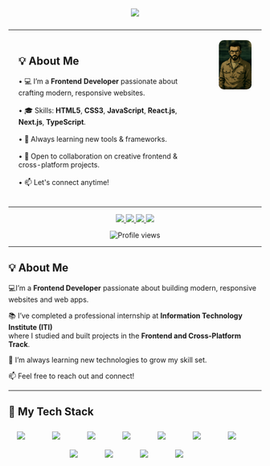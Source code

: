 

<h1 align="center">
  <a href="https://git.io/typing-svg">
    <img src="https://readme-typing-svg.herokuapp.com/?lines=Hello,+There!+👋;This+is+Ahmed+Amer....;Frontend+Developer&center=true&size=30">
  </a>
</h1>

<table>
  <tr>
    <!-- Left -->
    <td style="vertical-align: top; padding: 20px; min-width: 300px;">
      <h2>💡 About Me</h2>
      <p>
        • 💻 I’m a <strong>Frontend Developer</strong> passionate about crafting modern, responsive websites.<br><br>
        • 🎓 Skills: <strong>HTML5</strong>, <strong>CSS3</strong>, <strong>JavaScript</strong>, <strong>React.js</strong>, <strong>Next.js</strong>, <strong>TypeScript</strong>.<br><br>
        • 🚀 Always learning new tools & frameworks.<br><br>
        • 🤝 Open to collaboration on creative frontend & cross-platform projects.<br><br>
        • 📫 Let's connect anytime!<br>
      </p>
    </td>
    <!-- Right -->
    <td style="vertical-align: top; padding: 20px; text-align: center;">
      <img src="https://github.com/Ahmed-3amer/Ahmed-3amer/raw/main/assets/images/My-profile-image.png" alt="Ahmed Amer" width="300" style="border-radius: 10px;" />
    </td>
  </tr>
</table>




<div align="center">

<p>
  <a href="https://www.linkedin.com/in/YOUR-LINKEDIN-USERNAME/" target="_blank">
    <img src="https://img.shields.io/badge/LinkedIn-blue?style=for-the-badge&logo=linkedin&logoColor=white" />
  </a>
  <a href="mailto:YOUR.EMAIL@gmail.com" target="_blank">
    <img src="https://img.shields.io/badge/Gmail-D14836?style=for-the-badge&logo=gmail&logoColor=white" />
  </a>
  <a href="https://wa.me/YOURWHATSAPPNUMBER" target="_blank">
    <img src="https://img.shields.io/badge/WhatsApp-25D366?style=for-the-badge&logo=whatsapp&logoColor=white" />
  </a>
  <a href="https://YOURPORTFOLIO.com" target="_blank">
    <img src="https://img.shields.io/badge/Portfolio-000000?style=for-the-badge&logo=Google%20Chrome&logoColor=white" />
  </a>
</p>

![Profile views](https://komarev.com/ghpvc/?username=Ahmed-3amer&style=flat&color=orange&label=PROFILE+VIEWS)

</div>

---

## 💡 About Me

💻I’m a **Frontend Developer** passionate about building modern, responsive websites and web apps.

   📚 I’ve completed a professional internship at **Information Technology Institute (ITI)**  
    where I studied and built projects in the **Frontend and Cross-Platform Track**.

   🚀 I’m always learning new technologies to grow my skill set.
 
   📫 Feel free to reach out and connect!
 

---

## 🚀 My Tech Stack

<div align="center" style="max-width: 800px; margin: auto; display: flex; flex-direction: column; align-items: center; gap: 20px;">

<div style="display: flex; flex-wrap: wrap; justify-content: center;">
  <img src="https://skillicons.dev/icons?i=html" width="50" style="margin: 10px;" />
  <img src="https://skillicons.dev/icons?i=css" width="50" style="margin: 10px;" />
  <img src="https://skillicons.dev/icons?i=bootstrap" width="50" style="margin: 10px;" />
  <img src="https://skillicons.dev/icons?i=sass" width="50" style="margin: 10px;" />
  <img src="https://skillicons.dev/icons?i=js" width="50" style="margin: 10px;" />
  <img src="https://skillicons.dev/icons?i=ts" width="50" style="margin: 10px;" />
  <img src="https://skillicons.dev/icons?i=react" width="50" style="margin: 10px;" />
  <img src="https://skillicons.dev/icons?i=nextjs" width="50" style="margin: 10px;" />
  <img src="https://skillicons.dev/icons?i=git" width="50" style="margin: 10px;" />
  <img src="https://skillicons.dev/icons?i=github" width="50" style="margin: 10px;" />
  <img src="https://skillicons.dev/icons?i=vscode" width="50" style="margin: 10px;" />
</div>

</div>

